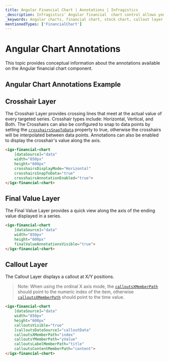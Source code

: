 ```yaml
---
title: Angular Financial Chart | Annotations | Infragistics
_description: Infragistics' Angular financial  chart control allows you to add annotations to your chart axes, such as Crosshair layer, final value layer and callout layer. Improve your graphs and visualizations with Ignite UI for Angular
_keywords: Angular charts, financial chart, stock chart, callout layer, final value, crosshair, Ignite UI for Angular, Infragistics
mentionedTypes: ['FinancialChart']
---
```


# Angular Chart Annotations

This topic provides conceptual information about the annotations available on the Angular financial chart component.

## Angular Chart Annotations Example

<code-view style="height: 500px"
           data-demos-base-url="{environment:dvDemosBaseUrl}"
           iframe-src="{environment:dvDemosBaseUrl}/charts/financial-chart-annotations"
           alt="Angular Chart Annotations Example"
           github-src="charts/financial-chart/annotations">
</code-view>

<div class="divider--half"></div>

## Crosshair Layer

The Crosshair Layer provides crossing lines that meet at the actual value of every targeted series.  Crosshair types include: Horizontal, Vertical, and Both.  The Crosshairs can also be configured to snap to data points by setting the [`crosshairsSnapToData`]({environment:dvApiBaseUrl}/products/ignite-ui-angular/api/docs/typescript/latest/classes/igxdomainchartcomponent.html#crosshairssnaptodata) property to true, otherwise the crosshairs will be interpolated between data points.  Annotations can also be enabled to display the crosshair's value along the axis.

```html
<igx-financial-chart
    [dataSource]="data"
    width="850px"
    height="600px"
    crosshairsDisplayMode="Horizontal"
    crosshairsSnapToData="true"
    crosshairsAnnotationEnabled="true">
</igx-financial-chart>
```

## Final Value Layer

The Final Value Layer provides a quick view along the axis of the ending value displayed in a series.

```html
<igx-financial-chart
    [dataSource]="data"
    width="850px"
    height="600px"
    finalValueAnnotationsVisible="true">
</igx-financial-chart>
```

## Callout Layer

The Callout Layer displays a callout at X/Y positions.

> Note: When using the ordinal X axis mode, the [`calloutsXMemberPath`]({environment:dvApiBaseUrl}/products/ignite-ui-angular/api/docs/typescript/latest/classes/igxdomainchartcomponent.html#calloutsxmemberpath) should point to the numeric index of the item, otherwise [`calloutsXMemberPath`]({environment:dvApiBaseUrl}/products/ignite-ui-angular/api/docs/typescript/latest/classes/igxdomainchartcomponent.html#calloutsxmemberpath) should point to the time value.

```html
<igx-financial-chart
    [dataSource]="data"
    width="850px"
    height="600px"
    calloutsVisible="true"
    [calloutsDataSource]="calloutData"
    calloutsXMemberPath="index"
    calloutsYMemberPath="yValue"
    calloutsLabelMemberPath="title"
    calloutsContentMemberPath="content">
</igx-financial-chart>
```
